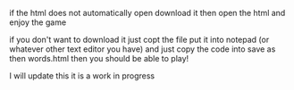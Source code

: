 if the html does not automatically open download it then open the html and enjoy the game

if you don't want to download it just copt the file put it into notepad (or whatever other text editor you have) and just copy the code into save as then words.html then you should be able to play!

I will update this it is a work in progress
